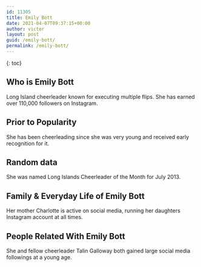 ```yaml
---
id: 11305
title: Emily Bott
date: 2021-04-07T09:37:15+00:00
author: victor
layout: post
guid: /emily-bott/
permalink: /emily-bott/
---
```



{: toc}


## Who is Emily Bott



Long Island cheerleader known for executing multiple flips. She has earned over 110,000 followers on Instagram.

                
                
                
## Prior to Popularity



She has been cheerleading since she was very young and received early recognition for it.

                
                
                
## Random data



She was named Long Islands Cheerleader of the Month for July 2013.

                
                
                
## Family & Everyday Life of Emily Bott



Her mother Charlotte is active on social media, running her daughters Instagram account at all times.

                
                
                
## People Related With Emily Bott



She and fellow cheerleader Talin Galloway both gained large social media followings at a young age. 

                
              
            
          
          
          